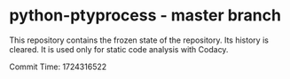 # python-ptyprocess - master branch

This repository contains the frozen state of the repository.
Its history is cleared. It is used only for static code
analysis with Codacy.

Commit Time: 1724316522